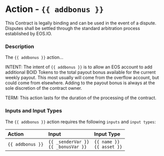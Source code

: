 # Action - `{{ addbonus }}`

This Contract is legally binding and can be used in the event of a dispute. Disputes shall be settled through the standard arbitration process established by EOS.IO.

### Description

The `{{ addbonus }}` action... 

INTENT: The intent of `{{ addbonus }}` is to allow an EOS account to add additional BOID Tokens to the total payout bonus available for the current weekly payout. This most usually will come from the overflow account, but could come from elsewhere. Adding to the payout bonus is always at the sole discretion of the contract owner.    

TERM: This action lasts for the duration of the processing of the contract.

### Inputs and Input Types

The `{{ addbonus }}` action requires the following `inputs` and `input types`:

| Action | Input | Input Type |
|:--|:--|:--|
| `{{ addbonus }}` | `{{ _senderVar }}`<br/>`{{ _bonusVar }}` | `{{ name }}`<br/>`{{ asset }}` |
